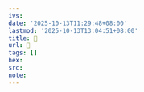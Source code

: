 ```yaml
---
ivs:
date: '2025-10-13T11:29:48+08:00'
lastmod: '2025-10-13T13:04:51+08:00'
title: 󰣆
url: 󰣆
tags: []
hex: 
src:
note:
---
```

